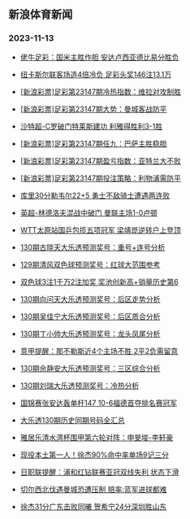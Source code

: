 ## 新浪体育新闻 
### 2023-11-13

+ [佬牛足彩：国米主胜作胆 安达卢西亚德比易分胜负](https://sports.sina.com.cn/l/2023-11-12/doc-imzuikxx1832524.shtml)

+ [纽卡斯尔联客场造4倍冷负 足彩头奖146注13.1万](https://sports.sina.com.cn/l/2023-11-12/doc-imzuierw4326482.shtml)

+ [[新浪彩票]足彩第23147期冷热指数：维拉对攻制胜](https://sports.sina.com.cn/l/2023-11-12/doc-imzuierw4328211.shtml)

+ [[新浪彩票]足彩第23147期大势：曼城客战防平](https://sports.sina.com.cn/l/2023-11-12/doc-imzuiesa8726040.shtml)

+ [沙特超-C罗破门特莱斯建功 利雅得胜利3-1胜](https://sports.sina.com.cn/global/others/2023-11-12/doc-imzuiesa8729559.shtml)

+ [[新浪彩票]足彩第23147期任九：巴萨主胜稳胆](https://sports.sina.com.cn/l/2023-11-12/doc-imzuierz1949059.shtml)

+ [[新浪彩票]足彩第23147期盈亏指数：亚特兰大不败](https://sports.sina.com.cn/l/2023-11-12/doc-imzuiesa8726999.shtml)

+ [[新浪彩票]足彩第23147期投注策略：利物浦需防平](https://sports.sina.com.cn/l/2023-11-12/doc-imzuierz1949556.shtml)

+ [库里30分勒韦尔22+5 勇士不敌骑士遭遇两连败](https://sports.sina.com.cn/basketball/nba/2023-11-12/doc-imzuirfv1739572.shtml)

+ [英超-林德洛夫混战中破门 曼联主场1-0卢顿](https://sports.sina.com.cn/g/pl/2023-11-12/doc-imzuiesa8726751.shtml)

+ [WTT太原站国乒包揽五项冠军 梁靖崑逆转户上登顶](https://sports.sina.com.cn/others/pingpang/2023-11-12/doc-imzuknmn8103478.shtml)

+ [130期古晓天大乐透预测奖号：重号+连号分析](https://sports.sina.com.cn/l/2023-11-12/doc-imzuivpu8420653.shtml)

+ [129期清风双色球预测奖号：红球大范围参考](https://sports.sina.com.cn/l/2023-11-09/doc-imztypns0457393.shtml)

+ [双色球3注1千万2注加奖 奖池创新高+销量历史第6](https://sports.sina.com.cn/l/2023-11-12/doc-imzuknmh3698037.shtml)

+ [130期向问天大乐透预测奖号：后区走势分析](https://sports.sina.com.cn/l/2023-11-12/doc-imzuivpt1643065.shtml)

+ [130期吴佳宁大乐透预测奖号：后区质合分析](https://sports.sina.com.cn/l/2023-11-12/doc-imzuivpt1644002.shtml)

+ [130期丁小帅大乐透预测奖号：龙头凤尾分析](https://sports.sina.com.cn/l/2023-11-12/doc-imzuivpu8420982.shtml)

+ [意甲提醒：那不勒斯近4个主场不胜 2平2负需留意](https://sports.sina.com.cn/l/2023-11-12/doc-imzuierz1952216.shtml)

+ [130期佘静安大乐透预测奖号：三区综合分析](https://sports.sina.com.cn/l/2023-11-12/doc-imzuivpu8421085.shtml)

+ [130期刘瑞大乐透预测奖号：冷热分析](https://sports.sina.com.cn/l/2023-11-12/doc-imzuivpn8694189.shtml)

+ [国锦赛张安达轰单杆147 10-6福德首夺排名赛冠军](https://sports.sina.com.cn/others/snooker/2023-11-12/doc-imzukstk7987044.shtml)

+ [大乐透130期历史同期号码全汇总](https://sports.sina.com.cn/l/2023-11-12/doc-imzuizvk8567291.shtml)

+ [雅居乐清水湾杯围甲第六轮对阵：申旻埈-李轩豪](https://sports.sina.com.cn/go/2023-11-12/doc-imzuknme8366080.shtml)

+ [现役本土第一人！徐杰90%命中率单场9记三分](https://sports.sina.com.cn/basketball/cba/2023-11-13/doc-imzukstk7997526.shtml)

+ [日职联提醒：浦和红钻联赛亚冠双线失利 状态下滑](https://sports.sina.com.cn/l/2023-11-12/doc-imzuiesa8729084.shtml)

+ [切尔西北伐遇曼城恐遭压制 赔率:蓝军进球都难](https://sports.sina.com.cn/l/2023-11-12/doc-imzuiesa8723051.shtml)

+ [徐杰31分广东击败同曦 贺希宁24分深圳胜山东](https://sports.sina.com.cn/basketball/cba/2023-11-12/doc-imzuknme8377632.shtml)


